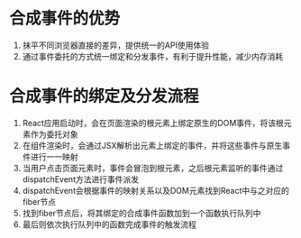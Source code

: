 # 合成事件的优势

1. 抹平不同浏览器直接的差异，提供统一的API使用体验
2. 通过事件委托的方式统一绑定和分发事件，有利于提升性能，减少内存消耗

# 合成事件的绑定及分发流程

1. React应用启动时，会在页面渲染的根元素上绑定原生的DOM事件，将该根元素作为委托对象
2. 在组件渲染时，会通过JSX解析出元素上绑定的事件，并将这些事件与原生事件进行一一映射
3. 当用户点击页面元素时，事件会冒泡到根元素，之后根元素监听的事件通过dispatchEvent方法进行事件派发
4. dispatchEvent会根据事件的映射关系以及DOM元素找到React中与之对应的fiber节点
5. 找到fiber节点后，将其绑定的合成事件函数加到一个函数执行队列中
6. 最后则依次执行队列中的函数完成事件的触发流程
